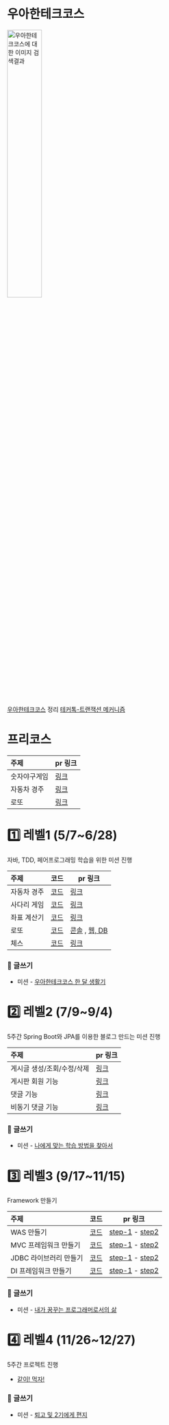 # 우아한테크코스

<img src="http://woowabros.github.io/img/2019-02-08/techcourse_poster.jpeg" alt="우아한테크코스에 대한 이미지 검색결과"  width="40%" height="40%" />

[우아한테크코스](https://woowacourse.github.io/) 정리
[테커톡-트랜잭션 메커니즘](https://youtu.be/ImvYNlF_saE)

# 프리코스

| 주제         | pr 링크                                                      |
| :----------- | ------------------------------------------------------------ |
| 숫자야구게임 | [링크](https://github.com/woowacourse/java-baseball-precourse/pull/80) |
| 자동차 경주  | [링크](https://github.com/woowacourse/java-racingcar-precourse/pull/60) |
| 로또         | [링크](https://github.com/woowacourse/java-lotto-precourse/pull/56) |


# 1️⃣ 레벨1 (5/7~6/28)

자바, TDD, 페어프로그래밍 학습을 위한 미션 진행

| 주제        | 코드                                                         | pr 링크                                                      |
| :---------- | ------------------------------------------------------------ | ------------------------------------------------------------ |
| 자동차 경주 | [코드](https://github.com/hyperpace/java-racingcar-1/tree/hyperpace) | [링크](https://github.com/woowacourse/java-racingcar/pull/48) |
| 사다리 게임 | [코드](https://github.com/hyperpace/java-ladder/tree/hyperpace) | [링크](https://github.com/woowacourse/java-ladder/pull/40)   |
| 좌표 계산기 | [코드](https://github.com/hyperpace/java-coordinate/tree/hyperpace) | [링크](https://github.com/woowacourse/java-coordinate/pull/42) |
| 로또        | [코드](https://github.com/hyperpace/java-lotto-1/tree/hyperpace) | [콘솔](https://github.com/woowacourse/java-lotto/pull/47) , [웹, DB](https://github.com/woowacourse/java-lotto/pull/77) |
| 체스        | [코드](https://github.com/hyperpace/java-chess/tree/hyperpace) | [링크](https://github.com/woowacourse/java-chess/pull/20)     |


### 📝 글쓰기

- 미션 - [우아한테크코스 한 달 생활기](https://github.com/hyperpace/woowa-writing-1/blob/hyperpace/README.md)

  

# 2️⃣ 레벨2 (7/9~9/4)

5주간 Spring Boot와 JPA를 이용한 블로그 만드는 미션 진행

| 주제                       | pr 링크                                                  |
| :------------------------- | -------------------------------------------------------- |
| 게시글 생성/조회/수정/삭제 | [링크](https://github.com/woowacourse/jwp-blog/pull/28)  |
| 게시판 회원 기능           | [링크](https://github.com/woowacourse/jwp-blog/pull/72)  |
| 댓글 기능                  | [링크](https://github.com/woowacourse/jwp-blog/pull/117) |
| 비동기 댓글 기능           | [링크](https://github.com/woowacourse/jwp-blog/pull/183) |



### 📝 글쓰기

- 미션 - [나에게 맞는 학습 방법을 찾아서](https://github.com/hyperpace/woowa-writing-1/blob/hyperpace/level_2.writing.md)
  

# 3️⃣ 레벨3 (9/17~11/15)

Framework 만들기

| 주제                   | 코드                                                        | pr 링크                                                      |
| :--------------------- | ----------------------------------------------------------- | ------------------------------------------------------------ |
| WAS 만들기             | [코드](https://github.com/hyperpace/jwp-was/tree/hyperpace)  | [step-1](https://github.com/woowacourse/jwp-was/pull/13) - [step2](https://github.com/woowacourse/jwp-was/pull/60) |
| MVC 프레임워크 만들기  | [코드](https://github.com/woowacourse/jwp-mvc/tree/hyperpace)  | [step-1](https://github.com/woowacourse/jwp-mvc/pull/36) - [step2](https://github.com/woowacourse/jwp-mvc/pull/71) |
| JDBC 라이브러리 만들기 | [코드](https://github.com/woowacourse/jwp-jdbc/tree/hyperpace) | [step-1](https://github.com/woowacourse/jwp-jdbc/pull/30) - [step2](https://github.com/woowacourse/jwp-jdbc/pull/60) |
| DI 프레임워크 만들기   | [코드](https://github.com/woowacourse/jwp-di/tree/hyperpace)   | [step-1](https://github.com/woowacourse/jwp-di/pull/24) - [step2](https://github.com/woowacourse/jwp-di/pull/68) |





### 📝 글쓰기

- 미션 - [내가 꿈꾸는 프로그래머로서의 삶](https://github.com/hyperpace/woowa-writing-1/blob/hyperpace/level_3_writing.md)



# 4️⃣ 레벨4 (11/26~12/27)	

5주간 프로젝트 진행
- [같이! 먹자!](https://github.com/eattogether/hey-together)

### 📝 글쓰기

- 미션 - [퇴고 및 2기에게 편지](https://github.com/hyperpace/woowa-writing-1/blob/hyperpace/level_4_writing.md)

